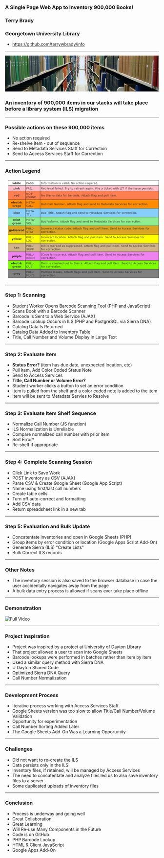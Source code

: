 ### A Single Page Web App to Inventory 900,000 Books!

### Terry Brady
### Georgetown University Library

- <a target="_blank" href="https://github.com/terrywbrady/info">https://github.com/terrywbrady/info</a>

---
![Lauinger Library Stacks](presentation-files/stacks.jpg)

### An inventory of 900,000 items in our stacks will take place before a library system (ILS) migration

---
### Possible actions on these 900,000 items
- No action required
- Re-shelve item - out of sequence
- Send to Metadata Services Staff for Correction
- Send to Access Services Staff for Correction

---

### Action Legend
![Action Legend with the Tool](presentation-files/legend.jpg)

---

### Step 1: Scanning
- Student Worker Opens Barcode Scanning Tool (PHP and JavaScript)
- Scans Book with a Barcode Scanner
 - Barcode Is Sent to a Web Service (AJAX)
 - Barcode Lookup Occurs in ILS (PHP and PostgreSQL via Sierra DNA)
 - Catalog Data Is Returned 
- Catalog Data Added to Inventory Table
 - Title, Call Number and Volume Display in Large Text

---

### Step 2: Evaluate Item
- **Status Error?** (item has due date, unexpected location, etc)
 - Pull Item, Add Color Coded Status Note
 - Send to Access Services
- **Title, Call Number or Volume Error?**
 - Student worker clicks a button to set an error condition
 - Item is pulled from the shelf and a color coded note is added to the item
 - Item will be sent to Metadata Servies to Resolve
---

### Step 3: Evaluate Item Shelf Sequence
- Normalize Call Number (JS function)
 - ILS Normalization is Unreliable
- Compare normalized call number with prior item 
- Sort Error?
 - Re-shelf if appropriate
 
---

### Step 4: Complete Scanning Session
- Click Link to Save Work 
 - POST inventory as CSV (AJAX)
 - Parse CSV & Create Google Sheet (Google App Script)
  - Name using first/last call numbers
  - Create table cells
   - Turn off auto-correct and formatting
   - Add CSV data 
  - Return spreadsheet link in a new tab

---

### Step 5: Evaluation and Bulk Update
- Concatentate inventories and open in Google Sheets (PHP)
- Group items by error condition or location (Google Apps Script Add-On)
 - Generate Sierra (ILS) "Create Lists" 
 - Bulk Correct ILS records
 
---

### Other Notes
- The inventory session is also saved to the browser database in case the user accidentally navigates away from the page
- A bulk data entry process is allowed if scans ever take place offline

---

### Demonstration
![Full Video](https://www.youtube.com/embed/5X_QiX-E7aI?start=120)

---

### Project Inspiration
- Project was inspired by a project at University of Dayton Library 
 - That project allowed a user to scan into Google Sheets
 - Barcode lookups were performed in batches rather than item by item
 - Used a similar query method with Sierra DNA
- U Dayton Shared Code
 - Optimized Sierra DNA Query
 - Call Number Normalization
 
---

### Development Process
- Iterative process working with Access Services Staff
- Google Sheets version was too slow to allow Title/Call Number/Volume Validation
- Opportunity for experimentation
 - Call Number Sorting Added Later
 - The Google Sheets Add-On Was a Learning Opportunity
  
---

### Challenges
- Did not want to re-create the ILS 
 - Data persists only in the ILS
 - Inventory files, if retained, will be managed by Access Services
- The need to concatentate and analyze files led us to also save inventory files to a server
- Some duplicated uploads of inventory files

---

### Conclusion
- Process is underway and going well
- Great Collaboration
- Great Learning
- Will Re-use Many Components in the Future
- Code is on GitHub
 - PHP Barcode Lookup
 - HTML & Client JavaScript
 - Google Apps Add-On
